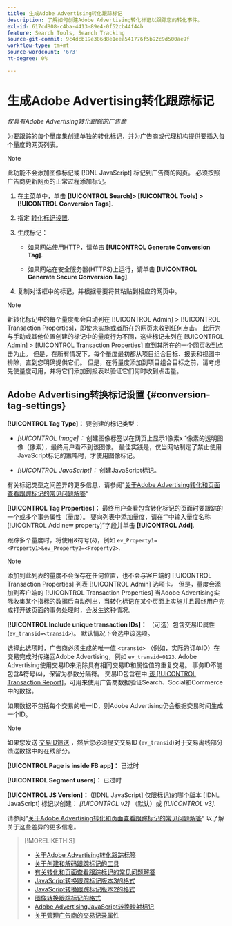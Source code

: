 ```yaml
---
title: 生成Adobe Advertising转化跟踪标记
description: 了解如何创建Adobe Advertising转化标记以跟踪您的转化事件。
exl-id: 617cd808-c4ba-4413-89e4-0f52cb44f44b
feature: Search Tools, Search Tracking
source-git-commit: 9c4dcb19e386d8e1eea541776f5b92c9d500ae9f
workflow-type: tm+mt
source-wordcount: '673'
ht-degree: 0%

---
```


# 生成Adobe Advertising转化跟踪标记

*仅具有Adobe Advertising转化跟踪的广告商*

为要跟踪的每个量度集创建单独的转化标记，并为广告商或代理机构提供要插入每个量度的网页列表。

>[!NOTE]
>
>此功能不会添加图像标记或 [!DNL JavaScript] 标记到广告商的网页。 必须按照广告商更新网页的正常过程添加标记。

1. 在主菜单中，单击 **[!UICONTROL Search]> [!UICONTROL Tools] >[!UICONTROL Conversion Tags]**.

1. 指定 [转化标记设置](#conversion-tag-settings).

1. 生成标记：

   * 如果网站使用HTTP，请单击 **[!UICONTROL Generate Conversion Tag]**.

   * 如果网站在安全服务器(HTTPS)上运行，请单击 **[!UICONTROL Generate Secure Conversion Tag]**.

1. 复制对话框中的标记，并根据需要将其粘贴到相应的网页中。

>[!NOTE]
>
>新转化标记中的每个量度都会自动列在 [!UICONTROL Admin] > [!UICONTROL Transaction Properties]，即使未实施或者所在的网页未收到任何点击。 此行为与手动或其他位置创建的标记中的量度行为不同，这些标记未列在 [!UICONTROL Admin] > [!UICONTROL Transaction Properties] 直到其所在的一个网页收到点击为止。 但是，在所有情况下，每个量度最初都从项目组合目标、报表和视图中排除，直到您明确提供它们。 但是，在将量度添加到项目组合目标之前，请考虑先使量度可用，并将它们添加到报表以验证它们何时收到点击量。

## Adobe Advertising转换标记设置 {#conversion-tag-settings}

**[!UICONTROL Tag Type]：** 要创建的标记类型：

* *[!UICONTROL Image]：* 创建图像标签以在网页上显示1像素x 1像素的透明图像（像素），最终用户看不到该图像。 最佳实践是，仅当网站制定了禁止使用JavaScript标记的策略时，才使用图像标记。

* *[!UICONTROL JavaScript]：* 创建JavaScript标记。

有关标记类型之间差异的更多信息，请参阅&quot;[关于Adobe Advertising转化和页面查看跟踪标记的常见问题解答](/help/search-social-commerce/tracking/faqs-conversion-page-view-tracking-tags.md)“

**[!UICONTROL Tag Properties]：** 最终用户查看包含转化标记的页面时要跟踪的一个或多个事务属性（量度）。 要向列表中添加量度，请在“”中输入量度名称[!UICONTROL Add new property]”字段并单击 **[!UICONTROL Add]**.

跟踪多个量度时，将使用&amp;符号(`&`)，例如 `ev_Property1=<Property1>&ev_Property2=<Property2>`.

>[!NOTE]
>
>添加到此列表的量度不会保存在任何位置，也不会与客户端的 [!UICONTROL Transaction Properties] 列表 [!UICONTROL Admin] 选项卡。 但是，量度会添加到客户端的 [!UICONTROL Transaction Properties] 当Adobe Advertising实际收集某个指标的数据后自动列出，当转化标记在某个页面上实施并且最终用户完成打开该页面的事务处理时，会发生这种情况。

**[!UICONTROL Include unique transaction IDs]：** （可选）包含交易ID属性(`ev_transid=<transid>`)。 默认情况下会选中该选项。

选择此选项时，广告商必须生成的唯一值 `<transid>` （例如，实际的订单ID）在交易完成时传递回Adobe Advertising，例如 `ev_transid=0123`. Adobe Advertising使用交易ID来消除具有相同交易ID和属性值的重复交易。 事务ID不能包含&amp;符号(`&`)，保留为参数分隔符。 交易ID包含在中 [该 [!UICONTROL Transaction Report]](/help/search-social-commerce/reports/management/basic-advanced/transaction-report.md)，可用来使用广告商数据验证Search、Social和Commerce中的数据。

如果数据不包括每个交易的唯一ID，则Adobe Advertising仍会根据交易时间生成一个ID。

>[!NOTE]
>
>如果您发送 [交易ID馈送](/help/search-social-commerce/tracking/feed-transaction-id.md) ，然后您必须提交交易ID (`ev_transid`)对于交易离线部分馈送数据中的在线部分。

**[!UICONTROL Page is inside FB app]：** 已过时

**[!UICONTROL Segment users]：** 已过时

**[!UICONTROL JS Version]：** ([!DNL JavaScript] 仅限标记)的哪个版本 [!DNL JavaScript] 标记以创建： *[!UICONTROL v2]* （默认）或 *[!UICONTROL v3]*.

请参阅&quot;[关于Adobe Advertising转化和页面查看跟踪标记的常见问题解答](/help/search-social-commerce/tracking/faqs-conversion-page-view-tracking-tags.md)“ 以了解关于这些差异的更多信息。

>[!MORELIKETHIS]
>
>* [关于Adobe Advertising转化跟踪标签](/help/search-social-commerce/tracking/conversion-tracking-advertising.md)
>* [关于创建和解码跟踪标记的工具](tracking-tools-about.md)
>* [有关转化和页面查看跟踪标记的常见问题解答](/help/search-social-commerce/tracking/faqs-conversion-page-view-tracking-tags.md)
>* [JavaScript转换跟踪标记版本3的格式](/help/search-social-commerce/tracking/format-conversion-tag-jsv3.md)
>* [JavaScript转换跟踪标记版本2的格式](/help/search-social-commerce/tracking/format-conversion-tag-jsv2.md)
>* [图像转换跟踪标记的格式](/help/search-social-commerce/tracking/format-conversion-tag-image.md)
>* [Adobe AdvertisingJavaScript转换映射标记](/help/search-social-commerce/tracking/itp-conversion-mapping-tag.md)
>* [关于管理广告商的交易记录属性](/help/search-social-commerce/admin/transaction-properties/transaction-property-about.md)
